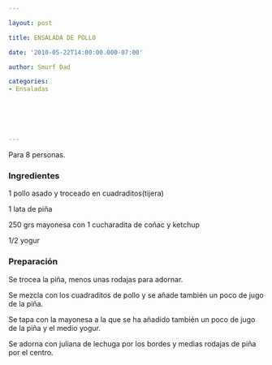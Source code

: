 ```yaml
---

layout: post

title: ENSALADA DE POLLO

date: '2010-05-22T14:00:00.000-07:00'

author: Smurf Dad

categories:
- Ensaladas






---
```


Para 8 personas.

<h3>Ingredientes</h3>

1 pollo asado y troceado en cuadraditos(tijera)

1 lata de piña

250 grs mayonesa con 1 cucharadita de coñac y ketchup

1/2 yogur

<h3>Preparación</h3>

Se trocea la piña, menos unas rodajas para adornar.

Se mezcla con los cuadraditos de pollo y se añade también un poco de jugo de la piña.

Se tapa con la mayonesa a la que se ha añadido también un poco de jugo de la piña y el medio yogur.

Se adorna con juliana de lechuga por los bordes y medias rodajas de piña por el centro.

